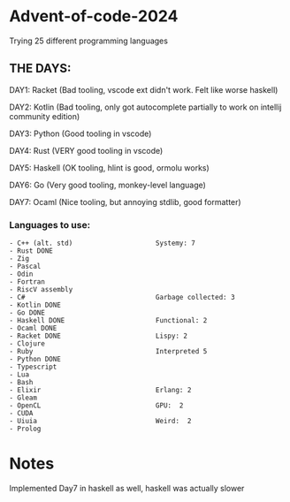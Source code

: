 # Advent-of-code-2024
Trying 25 different programming languages 


## THE DAYS:
DAY1: Racket (Bad tooling, vscode ext didn't work. Felt like worse haskell)

DAY2: Kotlin (Bad tooling, only got autocomplete partially to work on intellij community edition)

DAY3: Python (Good tooling in vscode)

DAY4: Rust (VERY good tooling in vscode)

DAY5: Haskell (OK tooling, hlint is good, ormolu works)

DAY6: Go (Very good tooling, monkey-level language) 

DAY7: Ocaml (Nice tooling, but annoying stdlib, good formatter)


### Languages to use:

```
- C++ (alt. std)                     Systemy: 7
- Rust DONE
- Zig
- Pascal
- Odin
- Fortran
- RiscV assembly
- C#                                 Garbage collected: 3
- Kotlin DONE
- Go DONE
- Haskell DONE                       Functional: 2
- Ocaml DONE
- Racket DONE                        Lispy: 2
- Clojure
- Ruby                               Interpreted 5
- Python DONE
- Typescript
- Lua
- Bash
- Elixir                             Erlang: 2
- Gleam
- OpenCL                             GPU:  2
- CUDA
- Uiuia                              Weird:  2
- Prolog
```


# Notes
Implemented Day7 in haskell as well, haskell was actually slower
